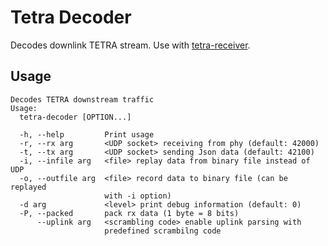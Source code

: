 # Tetra Decoder

Decodes downlink TETRA stream.
Use with [tetra-receiver](https://github.com/marenz2569/tetra-receiver).

## Usage
```
Decodes TETRA downstream traffic
Usage:
  tetra-decoder [OPTION...]

  -h, --help         Print usage
  -r, --rx arg       <UDP socket> receiving from phy (default: 42000)
  -t, --tx arg       <UDP socket> sending Json data (default: 42100)
  -i, --infile arg   <file> replay data from binary file instead of UDP
  -o, --outfile arg  <file> record data to binary file (can be replayed
                     with -i option)
  -d arg             <level> print debug information (default: 0)
  -P, --packed       pack rx data (1 byte = 8 bits)
      --uplink arg   <scrambling code> enable uplink parsing with
                     predefined scrambilng code
```
